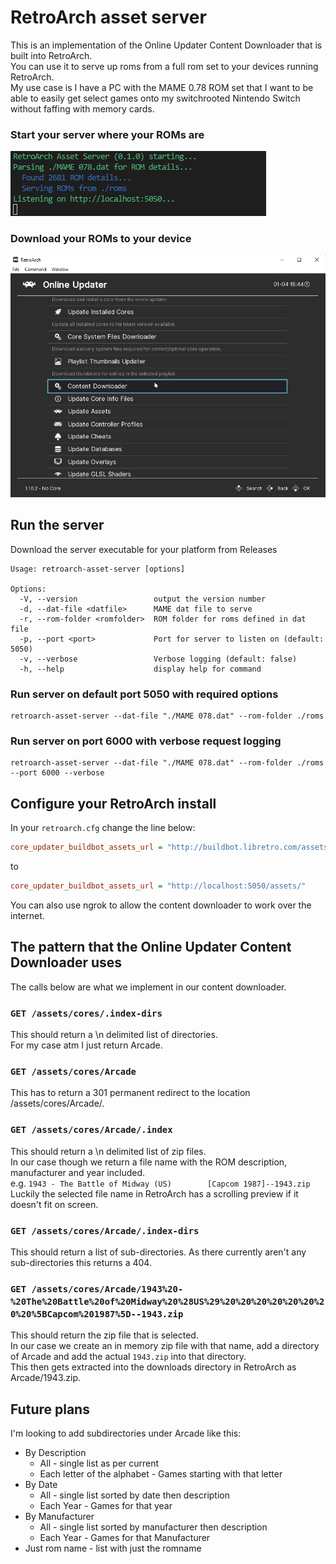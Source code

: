 # RetroArch asset server

This is an implementation of the Online Updater Content Downloader that is built into RetroArch.  
You can use it to serve up roms from a full rom set to your devices running RetroArch.  
My use case is I have a PC with the MAME 0.78 ROM set that I want to be able to easily get select games onto my switchrooted Nintendo Switch without faffing with memory cards.  

### Start your server where your ROMs are  
![Asset Server](/resources/start.png "Asset Server")  
### Download your ROMs to your device  
![Content Downloader](/resources/asset-server.gif "Content Downloader")

## Run the server
Download the server executable for your platform from Releases
``` text
Usage: retroarch-asset-server [options]

Options:
  -V, --version                 output the version number
  -d, --dat-file <datfile>      MAME dat file to serve
  -r, --rom-folder <romfolder>  ROM folder for roms defined in dat file
  -p, --port <port>             Port for server to listen on (default: 5050)
  -v, --verbose                 Verbose logging (default: false)
  -h, --help                    display help for command
```

### Run server on default port 5050 with required options
``` text
retroarch-asset-server --dat-file "./MAME 078.dat" --rom-folder ./roms
```

### Run server on port 6000 with verbose request logging
``` text
retroarch-asset-server --dat-file "./MAME 078.dat" --rom-folder ./roms --port 6000 --verbose
```

## Configure your RetroArch install
In your `retroarch.cfg` change the line below:
``` ini
core_updater_buildbot_assets_url = "http://buildbot.libretro.com/assets/"
```
to
``` ini
core_updater_buildbot_assets_url = "http://localhost:5050/assets/"
```

You can also use ngrok to allow the content downloader to work over the internet.

## The pattern that the Online Updater Content Downloader uses
The calls below are what we implement in our content downloader.

### `GET /assets/cores/.index-dirs`
This should return a \n delimited list of directories.  
For my case atm I just return Arcade.

### `GET /assets/cores/Arcade`
This has to return a 301 permanent redirect to the location /assets/cores/Arcade/.

### `GET /assets/cores/Arcade/.index`
This should return a \n delimited list of zip files.  
In our case though we return a file name with the ROM description, manufacturer and year included.  
e.g. `1943 - The Battle of Midway (US)        [Capcom 1987]--1943.zip`  
Luckily the selected file name in RetroArch has a scrolling preview if it doesn't fit on screen.

### `GET /assets/cores/Arcade/.index-dirs`
This should return a list of sub-directories.
As there currently aren't any sub-directories this returns a 404.

### `GET /assets/cores/Arcade/1943%20-%20The%20Battle%20of%20Midway%20%28US%29%20%20%20%20%20%20%20%20%5BCapcom%201987%5D--1943.zip`
This should return the zip file that is selected.  
In our case we create an in memory zip file with that name, add a directory of Arcade and add the actual `1943.zip` into that directory.  
This then gets extracted into the downloads directory in RetroArch as Arcade/1943.zip.

## Future plans
I'm looking to add subdirectories under Arcade like this:
* By Description
  * All - single list as per current
  * Each letter of the alphabet - Games starting with that letter
* By Date
  * All - single list sorted by date then description
  * Each Year - Games for that year
* By Manufacturer
  * All - single list sorted by manufacturer then description
  * Each Year - Games for that Manufacturer
* Just rom name - list with just the romname
